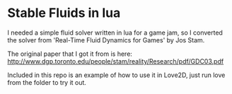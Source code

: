 Stable Fluids in lua
=================

I needed a simple fluid solver written in lua for a game jam, so I converted the solver from 'Real-Time Fluid Dynamics for Games' by Jos Stam.

The original paper that I got it from is here:
http://www.dgp.toronto.edu/people/stam/reality/Research/pdf/GDC03.pdf

Included in this repo is an example of how to use it in Love2D, just run love from the folder to try it out.